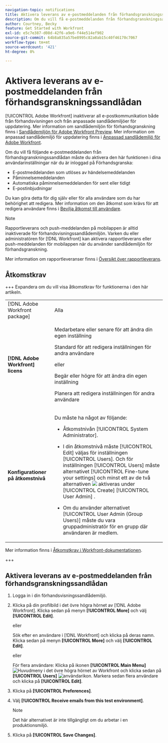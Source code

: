 ```yaml
---
navigation-topic: notifications
title: Aktivera leverans av e-postmeddelanden från förhandsgranskningssandlådan
description: Om du vill få e-postmeddelanden från förhandsgranskningssandlådemiljön måste du aktivera den här funktionen i dina användarinställningar när du är inloggad på Förhandsgranska.
author: Courtney, Becky
feature: Get Started with Workfront
exl-id: e5c7e387-d08d-42f6-a9e6-f44e514ef902
source-git-commit: 64b8a835a57be8995c82a0ab15c40f46170c7067
workflow-type: tm+mt
source-wordcount: '421'
ht-degree: 0%

---
```


# Aktivera leverans av e-postmeddelanden från förhandsgranskningssandlådan

[!UICONTROL Adobe Workfront] inaktiverar all e-postkommunikation både från förhandsvisningen och från anpassade sandlådemiljöer för uppdatering. Mer information om sandlådemiljön för förhandsgranskning finns i [Sandlådemiljön för Adobe Workfront Preview](../../administration-and-setup/set-up-workfront/workfront-testing-environments/wf-preview-sandbox-environment.md). Mer information om anpassad sandlådemiljö för uppdatering finns i [Anpassad sandlådemiljö för Adobe Workfront](../../administration-and-setup/set-up-workfront/workfront-testing-environments/wf-custom-refresh-sandbox-environment.md).

Om du vill få följande e-postmeddelanden från förhandsgranskningssandlådan måste du aktivera den här funktionen i dina användarinställningar när du är inloggad på Förhandsgranska:

* E-postmeddelanden som utlöses av händelsemeddelanden
* Påminnelsemeddelanden
* Automatiska påminnelsemeddelanden för sent eller tidigt
* E-postinbjudningar

Du kan göra detta för dig själv eller för alla användare som du har behörighet att redigera. Mer information om den åtkomst som krävs för att redigera användare finns i [Bevilja åtkomst till användare](../../administration-and-setup/add-users/configure-and-grant-access/grant-access-other-users.md).

>[!NOTE]
>
>Rapportleverans och push-meddelanden på mobilappen är alltid inaktiverade för förhandsvisningssandlådemiljön. Varken du eller administratören för [!DNL Workfront] kan aktivera rapportleverans eller push-meddelanden för mobilappen när du använder sandlådemiljön för förhandsgranskning.
>
>Mer information om rapportleveranser finns i [Översikt över rapportleverans](../../reports-and-dashboards/reports/creating-and-managing-reports/set-up-report-deliveries.md).

## Åtkomstkrav

+++ Expandera om du vill visa åtkomstkrav för funktionerna i den här artikeln.

<table style="table-layout:auto"> 
 <col> 
 </col> 
 <col> 
 </col> 
 <tbody> 
  <tr> 
   <td role="rowheader">[!DNL Adobe Workfront package]</strong></td> 
   <td> <p>Alla</p> </td> 
  </tr> 
  <tr> 
   <td role="rowheader"><strong>[!DNL Adobe Workfront] licens</strong></td> 
   <td> 
   <p>Medarbetare eller senare för att ändra din egen inställning</p> <p>Standard för att redigera inställningen för andra användare</p> 
   eller
   <p> Begär eller högre för att ändra din egen inställning</p> <p>Planera att redigera inställningen för andra användare</p> </td> 
  </tr> 
  <tr> 
   <td role="rowheader"><strong>Konfigurationer på åtkomstnivå</strong></td> 
   <td> <p>Du måste ha något av följande:</p> 
    <ul> 
     <li> <p>Åtkomstnivån [!UICONTROL System Administrator].</p> </li> 
     <li> <p>I din åtkomstnivå måste [!UICONTROL Edit] väljas för inställningen [!UICONTROL Users]. Och för inställningen [!UICONTROL Users] måste alternativet [!UICONTROL Fine-tune your settings] och minst ett av de två alternativen <img src="assets/gear-icon-in-access-levels.png"> aktiveras under [!UICONTROL Create] [!UICONTROL User Admin] . </li> 
     <li>Om du använder alternativet [!UICONTROL User Admin (Group Users)] måste du vara gruppadministratör för en grupp där användaren är medlem.</li> 
    </ul> </td> 
  </tr> 
 </tbody> 
</table>


Mer information finns i [Åtkomstkrav i Workfront-dokumentationen](/help/quicksilver/administration-and-setup/add-users/access-levels-and-object-permissions/access-level-requirements-in-documentation.md).

+++

## Aktivera leverans av e-postmeddelanden från förhandsgranskningssandlådan

1. Logga in i din förhandsvisningssandlådemiljö.
1. Klicka på din profilbild i det övre högra hörnet av [!DNL Adobe Workfront]. Klicka sedan på menyn **[!UICONTROL More]** och välj **[!UICONTROL Edit]**.

   eller

   Sök efter en användare i [!DNL Workfront] och klicka på deras namn. Klicka sedan på menyn **[!UICONTROL More]** och välj **[!UICONTROL Edit]**.

   eller

   För flera användare: Klicka på ikonen **[!UICONTROL Main Menu]** ![Huvudmeny](assets/main-menu-icon.png) i det övre högra hörnet av Workfront och klicka sedan på **[!UICONTROL Users]** ![användarikon](assets/users-icon-in-main-menu.png).  Markera sedan flera användare och klicka på **[!UICONTROL Edit]**.

1. Klicka på **[!UICONTROL Preferences]**.
1. Välj **[!UICONTROL Receive emails from this test environment]**.

   >[!NOTE]
   >
   >Det här alternativet är inte tillgängligt om du arbetar i en produktionsmiljö.

1. Klicka på **[!UICONTROL Save Changes]**.
